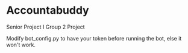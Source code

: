 # Accountabuddy
Senior Project I Group 2 Project


Modify bot_config.py to have your token before running the bot, else it won't work.
